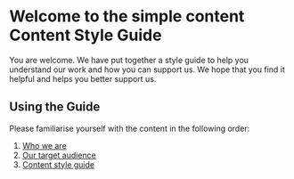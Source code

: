 
# Welcome to the simple content Content Style Guide
You are welcome. We have put together a style guide to help you understand our work and how you can support us. We hope that you find it helpful and helps you better support us.

## Using the Guide
Please familiarise yourself with the content in the following order:

1. [Who we are](https://github.com/basifat/simplecontent/blob/main/00-who-we-are.md "who we are")
2. [Our target audience](https://github.com/basifat/simplecontent/blob/main/01-target-audience.md "Our target audience")
3. [Content style guide](https://github.com/basifat/simplecontent/blob/main/03-content-style-guide.md "Our target audience")


